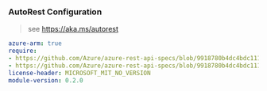 ### AutoRest Configuration

> see https://aka.ms/autorest

``` yaml
azure-arm: true
require:
- https://github.com/Azure/azure-rest-api-specs/blob/9918780b4dc4bdc111cf3facc11561904d609ad7/specification/liftrqumulo/resource-manager/readme.md
- https://github.com/Azure/azure-rest-api-specs/blob/9918780b4dc4bdc111cf3facc11561904d609ad7/specification/liftrqumulo/resource-manager/readme.go.md
license-header: MICROSOFT_MIT_NO_VERSION
module-version: 0.2.0

```
